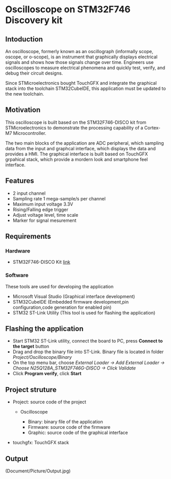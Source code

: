 # Oscilloscope on STM32F746 Discovery kit
  
## Intoduction

An oscilloscope, formerly known as an oscillograph (informally scope, oscope, or o-scope), is an instrument that graphically displays electrical signals and shows how those signals change over time. Engineers use oscilloscopes to measure electrical phenomena and quickly test, verify, and debug their circuit designs.

Since STMicroelectronics bought TouchGFX and integrate the graphical stack into the toolchain STM32CubeIDE, this application must be updated to the new toolchain.

## Motivation

This oscilloscope is built based on the STM32F746-DISCO kit from STMicroelectronics to demonstrate the processing capability of a Cortex-M7 Microcontroller.

The two main blocks of the application are ADC peripheral, which sampling data from the input and graphcal interface, which displays the data and provides a HMI. The graphical interface is built based on TouchGFX grpahical stack, which provide a mordern look and smartphone feel interface.

## Features

* 2 input channel
* Sampling rate 1 mega-sample/s per channel
* Maximum input voltage 3.3V
* Rising/Falling edge trigger
* Adjust voltage level, time scale
* Marker for signal mesurement

## Requirements

### Hardware

* STM32F746-DISCO Kit [link](https://www.st.com/en/evaluation-tools/32f746gdiscovery.html)

### Software

These tools are used for developing the application

* Microsoft Visual Studio (Graphical interface development)
* STM32CubeIDE (Embedded firmware development,pin configuration,code generation for enabled pin)
* STM32 ST-Link Utility (This tool is used for flashing the application)

## Flashing the application

* Start STM32 ST-Link utility, connect the board to PC, press **Connect to the target** button
* Drag and drop the binary file into ST-Link. Binary file is located in folder *Project/Oscilloscope/Binary*
* On the top menu bar, choose *External Loader -> Add External Loader -> Choose N25Q128A_STM32F746G-DISCO -> Click Validate*
* Click **Program verify**, click **Start**

## Project struture

* Project: source code of the project

  * Oscilloscope

    * Binary: binary file of the application
    * Firmware: source code of the firmware
    * Graphic: source code of the graphical interface
* touchgfx: TouchGFX stack

## Output
 (Document/Picture/Output.jpg)